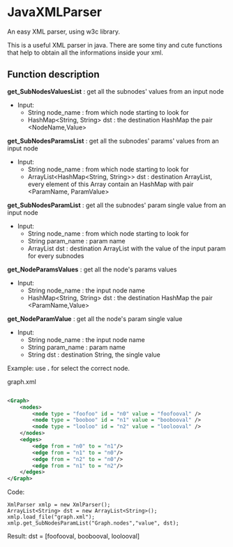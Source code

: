 # JavaXMLParser
An easy XML parser, using w3c library.


This is a useful XML parser in java. 
There are some tiny and cute functions that help to obtain all the informations inside your xml.

## Function description
**get_SubNodesValuesList** : get all the subnodes' values from an input node

* Input:  
  * String node_name : from which node starting to look for
  * HashMap<String, String> dst : the destination HashMap the pair <NodeName,Value>
  
**get_SubNodesParamsList** : get all the subnodes' params' values from an input node

* Input:  
  * String node_name : from which node starting to look for
  * ArrayList<HashMap<String, String>> dst : destination ArrayList, every element of this Array contain an HashMap with pair <ParamName, ParamValue>
  
**get_SubNodesParamList** : get all the subnodes' param single value from an input node

* Input:  
  * String node_name : from which node starting to look for
  * String param_name : param name
  * ArrayList<String> dst : destination ArrayList with the value of the input param for every subnodes
  
**get_NodeParamsValues** : get all the node's params values

* Input:  
  * String node_name : the input node name
  * HashMap<String, String> dst : the destination HashMap the pair <ParamName,Value>  
  
**get_NodeParamValue** : get all the node's param single value 

* Input:  
  * String node_name : the input node name
  * String param_name : param name
  * String dst  : destination String, the single value
  
  
Example:
use **.** for select the correct node.

graph.xml 
```xml

<Graph>
	<nodes>
		<node type = "foofoo" id = "n0" value = "foofooval" />
		<node type = "booboo" id = "n1" value = "boobooval" />
		<node type = "looloo" id = "n2" value = "loolooval" />
	</nodes>
	<edges>
		<edge from = "n0" to = "n1"/>
		<edge from = "n1" to = "n0"/>		
		<edge from = "n2" to = "n0"/>	
		<edge from = "n1" to = "n2"/>	
	</edges>
</Graph>
```
Code:
```
XmlParser xmlp = new XmlParser();
ArrayList<String> dst = new ArrayList<String>();
xmlp.load_file("graph.xml");
xmlp.get_SubNodesParamList("Graph.nodes","value", dst);
``` 
Result:
dst = [foofooval, boobooval, loolooval]
